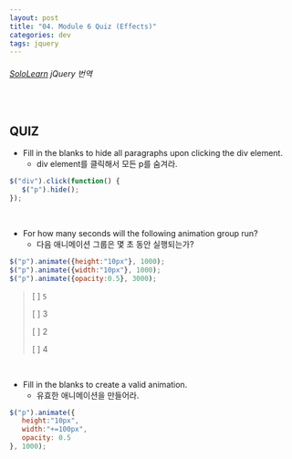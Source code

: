 ```yaml
---
layout: post
title: "04. Module 6 Quiz (Effects)"
categories: dev
tags: jquery
---
```


###### [SoloLearn](https://www.sololearn.com) jQuery 번역

<br>

## QUIZ

- Fill in the blanks to hide all paragraphs upon clicking the div element.
  - div element를 클릭해서 모든 p를 숨겨라.

```js
$("div").click(function() {
   $("p").hide();
});
```

<br>

- For how many seconds will the following animation group run?
  - 다음 애니메이션 그룹은 몇 초 동안 실행되는가?

```js
$("p").animate({height:"10px"}, 1000);
$("p").animate({width:"10px"}, 1000);
$("p").animate({opacity:0.5}, 3000);
```

> [ ] `5`
>
> [ ] 3
>
> [ ] 2
>
> [ ] 4

<br>

- Fill in the blanks to create a valid animation.
  - 유효한 애니메이션을 만들어라.

```js
$("p").animate({
   height:"10px",
   width:"+=100px",
   opacity: 0.5
}, 1000);
```

<br>